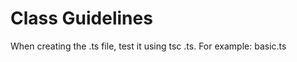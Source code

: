 # Class Guidelines

When creating the .ts file, test it using tsc <file name>.ts.
For example: basic.ts
  

